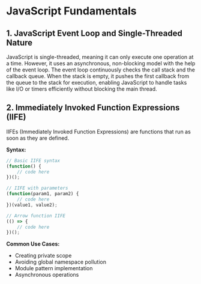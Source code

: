 # JavaScript Fundamentals

## 1. JavaScript Event Loop and Single-Threaded Nature

JavaScript is single-threaded, meaning it can only execute one operation at a time. However, it uses an asynchronous, non-blocking model with the help of the event loop. The event loop continuously checks the call stack and the callback queue. When the stack is empty, it pushes the first callback from the queue to the stack for execution, enabling JavaScript to handle tasks like I/O or timers efficiently without blocking the main thread.

## 2. Immediately Invoked Function Expressions (IIFE)

IIFEs (Immediately Invoked Function Expressions) are functions that run as soon as they are defined. 

**Syntax:**

```javascript
// Basic IIFE syntax
(function() {
    // code here
})();

// IIFE with parameters
(function(param1, param2) {
    // code here
})(value1, value2);

// Arrow function IIFE
(() => {
    // code here
})();
```

**Common Use Cases:**
- Creating private scope
- Avoiding global namespace pollution
- Module pattern implementation
- Asynchronous operations 